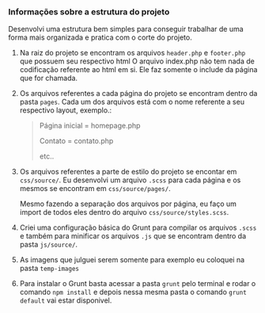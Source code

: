 
### Informações sobre a estrutura do projeto ###

Desenvolvi uma estrutura bem simples para conseguir trabalhar de uma forma mais organizada e pratica com o corte do projeto.


1. Na raiz do projeto se encontram os arquivos `header.php` e `footer.php` que possuem seu respectivo html
O arquivo index.php não tem nada de codificação referente ao html em si. Ele faz somente o include da página que for chamada.

2. Os arquivos referentes a cada página do projeto se encontram dentro da pasta `pages`. Cada um dos arquivos está com o nome referente a seu respectivo layout, exemplo.:
    
    > Página inicial = homepage.php
    >
    > Contato = contato.php
    >         
    > etc..

3. Os arquivos referentes a parte de estilo do projeto se encontar em `css/source/`. Eu desenvolvi um arquivo `.scss` para cada página e os mesmos se encontram em `css/source/pages/`. 
    
   Mesmo fazendo a separação dos arquivos por página, eu faço um import de todos eles dentro do arquivo `css/source/styles.scss`.
   
4. Criei uma configuração básica do Grunt para compilar os arquivos `.scss` e também para minificar os arquivos `.js` que se encontram dentro da pasta `js/source/`.

5. As imagens que julguei serem somente para exemplo eu coloquei na pasta `temp-images`

6. Para instalar o Grunt basta acessar a pasta `grunt` pelo terminal e rodar o comando `npm install` e depois nessa mesma pasta o comando `grunt default` vai estar disponivel.

